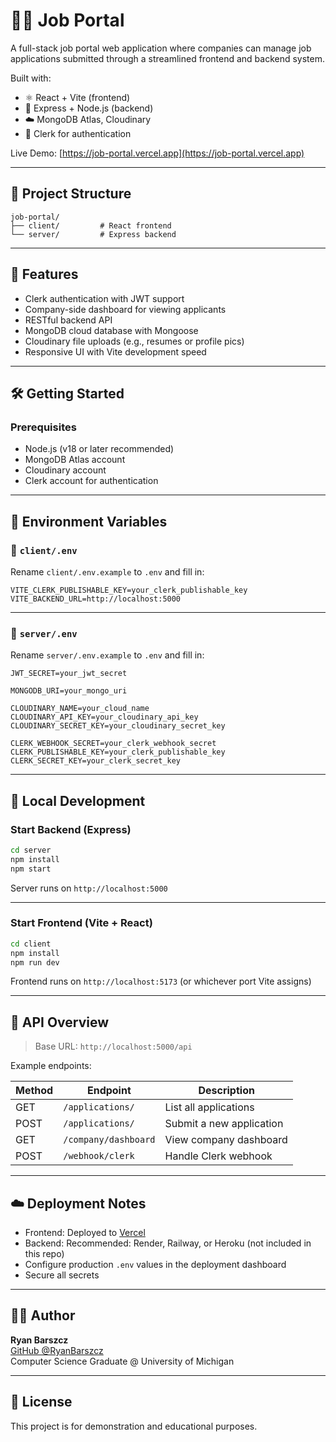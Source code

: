 # 🧑‍💼 Job Portal

A full-stack job portal web application where companies can manage job applications submitted through a streamlined frontend and backend system.

Built with:
- ⚛️ React + Vite (frontend)
- 🧩 Express + Node.js (backend)
- ☁️ MongoDB Atlas, Cloudinary
- 🔐 Clerk for authentication

Live Demo: [https://job-portal.vercel.app](https://job-portal.vercel.app)

---

## 📂 Project Structure

```
job-portal/
├── client/         # React frontend
└── server/         # Express backend
```

---

## 🚀 Features

- Clerk authentication with JWT support
- Company-side dashboard for viewing applicants
- RESTful backend API
- MongoDB cloud database with Mongoose
- Cloudinary file uploads (e.g., resumes or profile pics)
- Responsive UI with Vite development speed

---

## 🛠️ Getting Started

### Prerequisites

- Node.js (v18 or later recommended)
- MongoDB Atlas account
- Cloudinary account
- Clerk account for authentication

---

## 🔧 Environment Variables

### 📁 `client/.env`

Rename `client/.env.example` to `.env` and fill in:

```env
VITE_CLERK_PUBLISHABLE_KEY=your_clerk_publishable_key
VITE_BACKEND_URL=http://localhost:5000
```

---

### 📁 `server/.env`

Rename `server/.env.example` to `.env` and fill in:

```env
JWT_SECRET=your_jwt_secret

MONGODB_URI=your_mongo_uri

CLOUDINARY_NAME=your_cloud_name
CLOUDINARY_API_KEY=your_cloudinary_api_key
CLOUDINARY_SECRET_KEY=your_cloudinary_secret_key

CLERK_WEBHOOK_SECRET=your_clerk_webhook_secret
CLERK_PUBLISHABLE_KEY=your_clerk_publishable_key
CLERK_SECRET_KEY=your_clerk_secret_key
```

---

## 🧪 Local Development

### Start Backend (Express)

```bash
cd server
npm install
npm start
```

Server runs on `http://localhost:5000`

---

### Start Frontend (Vite + React)

```bash
cd client
npm install
npm run dev
```

Frontend runs on `http://localhost:5173` (or whichever port Vite assigns)

---

## 🧾 API Overview

> Base URL: `http://localhost:5000/api`

Example endpoints:

| Method | Endpoint               | Description                 |
|--------|------------------------|-----------------------------|
| GET    | `/applications/`       | List all applications       |
| POST   | `/applications/`       | Submit a new application    |
| GET    | `/company/dashboard`   | View company dashboard      |
| POST   | `/webhook/clerk`       | Handle Clerk webhook        |

---


## ☁️ Deployment Notes

- Frontend: Deployed to [Vercel](https://vercel.com/)
- Backend: Recommended: Render, Railway, or Heroku (not included in this repo)
- Configure production `.env` values in the deployment dashboard
- Secure all secrets

---

## 🧑‍💻 Author

**Ryan Barszcz**  
[GitHub @RyanBarszcz](https://github.com/RyanBarszcz)  
Computer Science Graduate @ University of Michigan

---

## 📜 License

This project is for demonstration and educational purposes.
